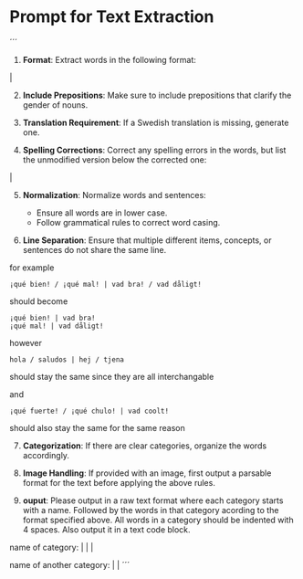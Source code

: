 # Prompt for Text Extraction
´´´

1. **Format**: Extract words in the following format:
   

<word in Spanish> | <translation in Swedish>


2. **Include Prepositions**: Make sure to include prepositions that clarify the gender of nouns.

3. **Translation Requirement**: If a Swedish translation is missing, generate one.

4. **Spelling Corrections**: Correct any spelling errors in the words, but list the unmodified version below the corrected one:
  

<corrected word> | <translation>


5. **Normalization**: Normalize words and sentences:
   - Ensure all words are in lower case.
   - Follow grammatical rules to correct word casing.

6. **Line Separation**: Ensure that multiple different items, concepts, or sentences do not share the same line.

for example

    ¡qué bien! / ¡qué mal! | vad bra! / vad dåligt!

should become

    ¡qué bien! | vad bra!
    ¡qué mal! | vad dåligt!

however 

    hola / saludos | hej / tjena

should stay the same since they are all interchangable

and 

    ¡qué fuerte! / ¡qué chulo! | vad coolt!

should also stay the same for the same reason


7. **Categorization**: If there are clear categories, organize the words accordingly.

8. **Image Handling**: If provided with an image, first output a parsable format for the text before applying the above rules.

9. **ouput**: Please output in a raw text format where each category starts with a name. Followed by the words in that category acording to the format specified above. All words in a category should be indented with 4 spaces. Also output it in a text code block.


name of category: 
    <corrected word> | <translation>
    <corrected word> | <translation>
    <corrected word> | <translation>

name of another category: 
    <corrected word> | <translation>
    <corrected word> | <translation>
´´´
